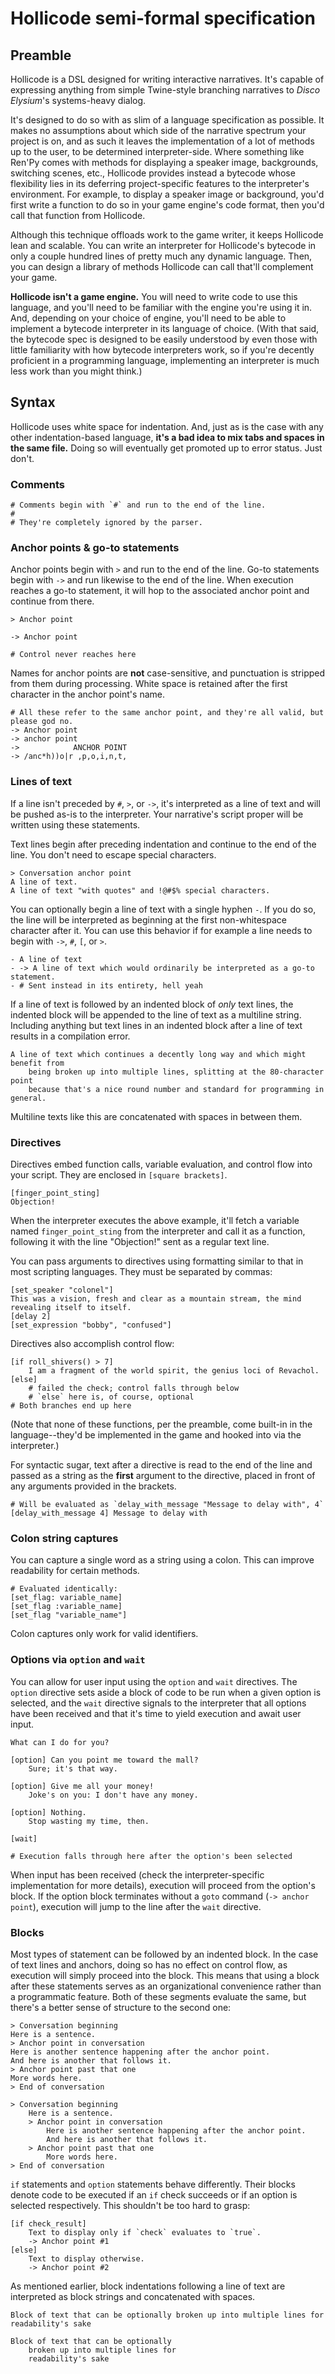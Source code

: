# Hollicode semi-formal specification

## Preamble

Hollicode is a DSL designed for writing interactive narratives. It's capable of expressing anything from simple Twine-style branching narratives to *Disco Elysium*'s systems-heavy dialog.

It's designed to do so with as slim of a language specification as possible. It makes no assumptions about which side of the narrative spectrum your project is on, and as such it leaves the implementation of a lot of methods up to the user, to be determined interpreter-side. Where something like Ren'Py comes with methods for displaying a speaker image, backgrounds, switching scenes, etc., Hollicode provides instead a bytecode whose flexibility lies in its deferring project-specific features to the interpreter's environment. For example, to display a speaker image or background, you'd first write a function to do so in your game engine's code format, then you'd call that function from Hollicode. 

Although this technique offloads work to the game writer, it keeps Hollicode lean and scalable. You can write an interpreter for Hollicode's bytecode in only a couple hundred lines of pretty much any dynamic language. Then, you can design a library of methods Hollicode can call that'll complement your game.

**Hollicode isn't a game engine.** You will need to write code to use this language, and you'll need to be familiar with the engine you're using it in. And, depending on your choice of engine, you'll need to be able to implement a bytecode interpreter in its language of choice. (With that said, the bytecode spec is designed to be easily understood by even those with little familiarity with how bytecode interpreters work, so if you're decently proficient in a programming language, implementing an interpreter is much less work than you might think.)

## Syntax

Hollicode uses white space for indentation. And, just as is the case with any other indentation-based language, **it's a bad idea to mix tabs and spaces in the same file.** Doing so will eventually get promoted up to error status. Just don't.

### Comments

```
# Comments begin with `#` and run to the end of the line.
#
# They're completely ignored by the parser.
```

### Anchor points & go-to statements

Anchor points begin with `>` and run to the end of the line. Go-to statements begin with `->` and run likewise to the end of the line. When execution reaches a go-to statement, it will hop to the associated anchor point and continue from there.

```
> Anchor point

-> Anchor point

# Control never reaches here
```

Names for anchor points are **not** case-sensitive, and punctuation is stripped from them during processing. White space is retained after the first character in the anchor point's name.
```
# All these refer to the same anchor point, and they're all valid, but please god no.
-> Anchor point
-> anchor point
->            ANCHOR POINT
-> /anc*h))o|r ,p,o,i,n,t,
```

### Lines of text

If a line isn't preceded by `#`, `>`, or `->`, it's interpreted as a line of text and will be pushed as-is to the interpreter. Your narrative's script proper will be written using these statements.

Text lines begin after preceding indentation and continue to the end of the line. You don't need to escape special characters.
```
> Conversation anchor point
A line of text.
A line of text "with quotes" and !@#$% special characters.
```

You can optionally begin a line of text with a single hyphen `-`. If you do so, the line will be interpreted as beginning at the first non-whitespace character after it. You can use this behavior if for example a line needs to begin with `->`, `#`, `[`, or `>`.

```
- A line of text
- -> A line of text which would ordinarily be interpreted as a go-to statement.
- # Sent instead in its entirety, hell yeah
```

If a line of text is followed by an indented block of *only* text lines, the indented block will be appended to the line of text as a multiline string. Including anything but text lines in an indented block after a line of text results in a compilation error.

```
A line of text which continues a decently long way and which might benefit from
	being broken up into multiple lines, splitting at the 80-character point
	because that's a nice round number and standard for programming in general.
```

Multiline texts like this are concatenated with spaces in between them.

### Directives

Directives embed function calls, variable evaluation, and control flow into your script. They are enclosed in `[square brackets]`.

```
[finger_point_sting]
Objection!
```

When the interpreter executes the above example, it'll fetch a variable named `finger_point_sting` from the interpreter and call it as a function, following it with the line "Objection!" sent as a regular text line.

You can pass arguments to directives using formatting similar to that in most scripting languages. They must be separated by commas:

```
[set_speaker "colonel"]
This was a vision, fresh and clear as a mountain stream, the mind revealing itself to itself.
[delay 2]
[set_expression "bobby", "confused"]
```

Directives also accomplish control flow:
```
[if roll_shivers() > 7]
	I am a fragment of the world spirit, the genius loci of Revachol.
[else]
	# failed the check; control falls through below
	# `else` here is, of course, optional
# Both branches end up here
```

(Note that none of these functions, per the preamble, come built-in in the language--they'd be implemented in the game and hooked into via the interpreter.)

For syntactic sugar, text after a directive is read to the end of the line and passed as a string as the **first** argument to the directive, placed in front of any arguments provided in the brackets.

```
# Will be evaluated as `delay_with_message "Message to delay with", 4`
[delay_with_message 4] Message to delay with
```

### Colon string captures

You can capture a single word as a string using a colon. This can improve readability for certain methods.

```
# Evaluated identically:
[set_flag: variable_name]
[set_flag :variable_name]
[set_flag "variable_name"]
```

Colon captures only work for valid identifiers.

### Options via `option` and `wait`

You can allow for user input using the `option` and `wait` directives. The `option` directive sets aside a block of code to be run when a given option is selected, and the `wait` directive signals to the interpreter that all options have been received and that it's time to yield execution and await user input.

```
What can I do for you?

[option] Can you point me toward the mall?
	Sure; it's that way.

[option] Give me all your money!
	Joke's on you: I don't have any money.

[option] Nothing.
	Stop wasting my time, then.

[wait]

# Execution falls through here after the option's been selected
```

When input has been received (check the interpreter-specific implementation for more details), execution will proceed from the option's block. If the option block terminates without a `goto` command (`-> anchor point`), execution will jump to the line after the `wait` directive.

### Blocks

Most types of statement can be followed by an indented block. In the case of text lines and anchors, doing so has no effect on control flow, as execution will simply proceed into the block. This means that using a block after these statements serves as an organizational convenience rather than a programmatic feature. Both of these segments evaluate the same, but there's a better sense of structure to the second one:

```
> Conversation beginning
Here is a sentence.
> Anchor point in conversation
Here is another sentence happening after the anchor point.
And here is another that follows it.
> Anchor point past that one
More words here.
> End of conversation
```

```
> Conversation beginning
	Here is a sentence.
	> Anchor point in conversation
		Here is another sentence happening after the anchor point.
		And here is another that follows it.
	> Anchor point past that one
		More words here.
> End of conversation
```

`if` statements and `option` statements behave differently. Their blocks denote code to be executed if an `if` check succeeds or if an option is selected respectively. This shouldn't be too hard to grasp:

```
[if check_result]
	Text to display only if `check` evaluates to `true`.
	-> Anchor point #1
[else]
	Text to display otherwise.
	-> Anchor point #2
```

As mentioned earlier, block indentations following a line of text are interpreted as block strings and concatenated with spaces.

```
Block of text that can be optionally broken up into multiple lines for readability's sake

Block of text that can be optionally
	broken up into multiple lines for
	readability's sake
```